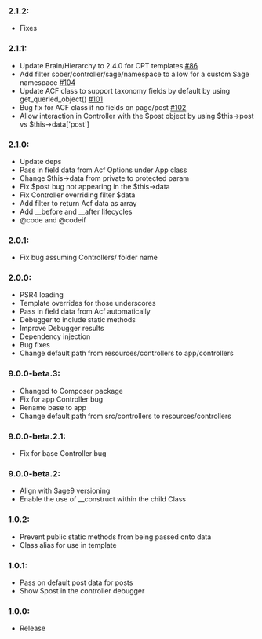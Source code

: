 ### 2.1.2:
* Fixes

### 2.1.1:
* Update Brain/Hierarchy to 2.4.0 for CPT templates [#86](https://github.com/soberwp/controller/issues/86)
* Add filter sober/controller/sage/namespace to allow for a custom Sage namespace [#104](https://github.com/soberwp/controller/issues/104)
* Update ACF class to support taxonomy fields by default by using get_queried_object() [#101](https://github.com/soberwp/controller/issues/101)
* Bug fix for ACF class if no fields on page/post [#102](https://github.com/soberwp/controller/issues/102)
* Allow interaction in Controller with the $post object by using $this->post vs $this->data['post']

### 2.1.0:
* Update deps
* Pass in field data from Acf Options under App class
* Change $this->data from private to protected param
* Fix $post bug not appearing in the $this->data
* Fix Controller overriding filter $data
* Add filter to return Acf data as array
* Add __before and __after lifecycles
* @code and @codeif

### 2.0.1:
* Fix bug assuming Controllers/ folder name

### 2.0.0:
* PSR4 loading
* Template overrides for those underscores
* Pass in field data from Acf automatically
* Debugger to include static methods
* Improve Debugger results
* Dependency injection
* Bug fixes
* Change default path from resources/controllers to app/controllers

### 9.0.0-beta.3:
* Changed to Composer package
* Fix for app Controller bug
* Rename base to app
* Change default path from src/controllers to resources/controllers

### 9.0.0-beta.2.1:
* Fix for base Controller bug

### 9.0.0-beta.2:
* Align with Sage9 versioning
* Enable the use of __construct within the child Class

### 1.0.2:
* Prevent public static methods from being passed onto data
* Class alias for use in template

### 1.0.1:
* Pass on default post data for posts
* Show $post in the controller debugger

### 1.0.0:
* Release
